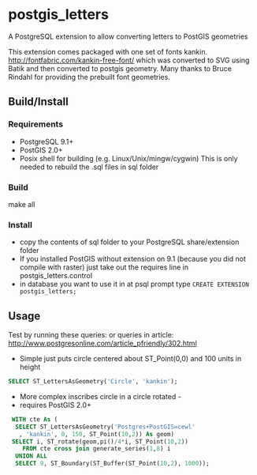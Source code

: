 postgis_letters
===============

A PostgreSQL extension to allow converting letters to PostGIS geometries

This extension comes packaged with one set of fonts kankin. http://fontfabric.com/kankin-free-font/
 which was converted to SVG using Batik and then converted to postgis geometry. 
 Many thanks to Bruce Rindahl for providing the prebuilt font geometries.

## Build/Install ##
### Requirements ###
- PostgreSQL 9.1+
- PostGIS 2.0+
- Posix shell for building (e.g. Linux/Unix/mingw/cygwin)
  This is only needed to rebuild the .sql files in sql folder
  
### Build ###  
make all

### Install ###
 - copy the contents of sql folder to your PostgreSQL share/extension folder
 -  If you installed PostGIS without extension on 9.1 (because you did not compile with raster) 
    just take out the requires line in postgis_letters.control
 - in database you want to use it in at psql prompt type
 `CREATE EXTENSION postgis_letters;`

## Usage ##
Test by running these queries:
or queries in article: http://www.postgresonline.com/article_pfriendly/302.html

 - Simple just puts circle centered about ST_Point(0,0) and 100 units in height
```sql
SELECT ST_LettersAsGeometry('Circle', 'kankin');
```

 - More complex inscribes circle in a circle rotated -
 - requires PostGIS 2.0+
```sql
 WITH cte As (
  SELECT ST_LettersAsGeometry('Postgres+PostGIS=cewl'
   , 'kankin', 0, 150, ST_Point(10,2)) As geom)
 SELECT i, ST_rotate(geom,pi()/4*i, ST_Point(10,2))
    FROM cte cross join generate_series(1,8) i
  UNION ALL
  SELECT 9, ST_Boundary(ST_Buffer(ST_Point(10,2), 1000));
```
